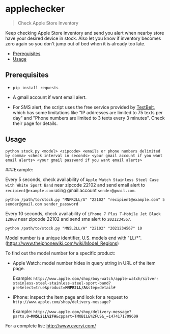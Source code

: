 # applechecker

> Check Apple Store Inventory

Keep checking Apple Store inventory and send you alert when nearby store have your desired device in stock.
Also let you know if inventory becomes zero again so you don't jump out of bed when it is already too late.

* [Prerequisites](#prerequisites)
* [Usage](#usage)

## Prerequisites

* `pip install requests`

* A gmail account if want email alert.

* For SMS alert, the script uses the free service provided by [TextBelt](http://textbelt.com/), which has some limitations like "IP addresses are limited to 75 texts per day" and "Phone numbers are limited to 3 texts every 3 minutes". Check their page for details.

## Usage

```
python stock.py <model> <zipcode> <emails or phone numbers delimited by comma> <check interval in seconds> <your gmail account if you want email alerts> <your gmail password if you want email alerts>
```

###Example:

Every 5 seconds, check availability of `Apple Watch Stainless Steel Case with White Sport Band` near zipcode 22102 and send email alert to `recipient@example.com` using gmail account `sender@gmail.com`.

```
python /path/to/stock.py "MNPR2LL/A" "22102" "recipient@example.com" 5 sender@gmail.com sender_password
```

Every 10 seconds, check availability of `iPhone 7 Plus T-Mobile Jet Black 128GB` near zipcode 22102 and send sms alert to `2021234567`.

```
python /path/to/stock.py "MN5L2LL/A" "22102" "2021234567" 10
```

Model number is a unique identifier, U.S. models end with "LL/*". (https://www.theiphonewiki.com/wiki/Model_Regions)

To find out the model number for a specific product:

* Apple Watch: model number hides in query string in URL of the item page.

    Example:
    `http://www.apple.com/shop/buy-watch/apple-watch/silver-stainless-steel-stainless-steel-sport-band?preSelect=true&product=`**`MNPR2LL/A`**`&step=detail#`

* iPhone: inspect the item page and look for a request to `http://www.apple.com/shop/delivery-message?`

    Example:
    `http://www.apple.com/shop/delivery-message?parts.0=`**`MN5L2LL%2FA`**`&cppart=TMOBILE%2FUS&_=1474171709609`

For a complete list: http://www.everyi.com/


